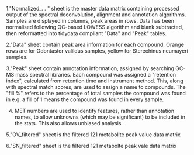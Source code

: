 1."Normalized_. . " sheet is the master data matrix containing processed output of the spectral deconvolution, alignment and annotation algorithms. Samples are displayed in columns, peak areas in rows. Data has been normalised following QC-based LOWESS algorithm and blank subtracted, then reformatted into tidydata compliant "Data" and "Peak" tables.

2."Data" sheet contain peak area information for each compound. Orange rows are for Odontaster valildus samples, yellow for Sterechinus neumayeri samples.

3."Peak" sheet contain annotation information, assigned by searching GC-MS mass spectral libraries. Each compound was assigned a "retention index", calculated from retention time and instrument method. This, along with spectral match scores, are used to assign a name to compounds. The "fill %" refers to the percentage of total samples the compound was found in e.g. a fill of 1 means the compound was found in every sample.

4. MET numbers are used to identify features, rather than annotation names, to allow unknowns (which may be significant) to be included in the stats. This also allows unbiased analysis.

5."OV_filtered" sheet is the filtered 121 metabolite peak value data matrix

6."SN_filtered" sheet is the filtered 121 metabolte peak vale data matrix
